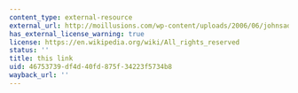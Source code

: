 ```yaml
---
content_type: external-resource
external_url: http://moillusions.com/wp-content/uploads/2006/06/johnsadowski_castle_anim.gif
has_external_license_warning: true
license: https://en.wikipedia.org/wiki/All_rights_reserved
status: ''
title: this link
uid: 46753739-df4d-40fd-875f-34223f5734b8
wayback_url: ''
---
```


